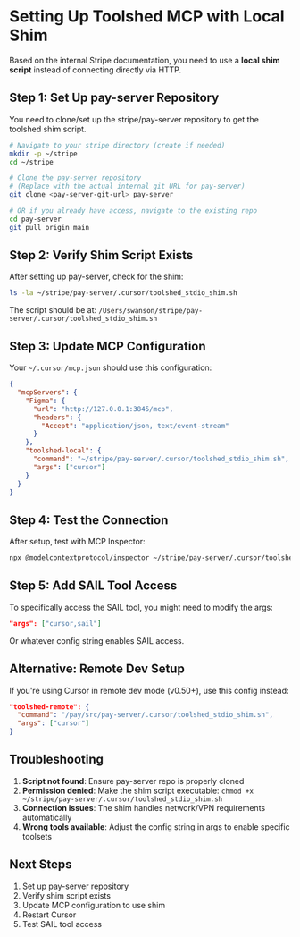 # Setting Up Toolshed MCP with Local Shim

Based on the internal Stripe documentation, you need to use a **local shim script** instead of connecting directly via HTTP.

## Step 1: Set Up pay-server Repository

You need to clone/set up the stripe/pay-server repository to get the toolshed shim script.

```bash
# Navigate to your stripe directory (create if needed)
mkdir -p ~/stripe
cd ~/stripe

# Clone the pay-server repository
# (Replace with the actual internal git URL for pay-server)
git clone <pay-server-git-url> pay-server

# OR if you already have access, navigate to the existing repo
cd pay-server
git pull origin main
```

## Step 2: Verify Shim Script Exists

After setting up pay-server, check for the shim:

```bash
ls -la ~/stripe/pay-server/.cursor/toolshed_stdio_shim.sh
```

The script should be at: `/Users/swanson/stripe/pay-server/.cursor/toolshed_stdio_shim.sh`

## Step 3: Update MCP Configuration

Your `~/.cursor/mcp.json` should use this configuration:

```json
{
  "mcpServers": {
    "Figma": {
      "url": "http://127.0.0.1:3845/mcp",
      "headers": {
        "Accept": "application/json, text/event-stream"
      }
    },
    "toolshed-local": {
      "command": "~/stripe/pay-server/.cursor/toolshed_stdio_shim.sh",
      "args": ["cursor"]
    }
  }
}
```

## Step 4: Test the Connection

After setup, test with MCP Inspector:

```bash
npx @modelcontextprotocol/inspector ~/stripe/pay-server/.cursor/toolshed_stdio_shim.sh cursor
```

## Step 5: Add SAIL Tool Access

To specifically access the SAIL tool, you might need to modify the args:

```json
"args": ["cursor,sail"]
```

Or whatever config string enables SAIL access.

## Alternative: Remote Dev Setup

If you're using Cursor in remote dev mode (v0.50+), use this config instead:

```json
"toolshed-remote": {
  "command": "/pay/src/pay-server/.cursor/toolshed_stdio_shim.sh",
  "args": ["cursor"]
}
```

## Troubleshooting

1. **Script not found**: Ensure pay-server repo is properly cloned
2. **Permission denied**: Make the shim script executable: `chmod +x ~/stripe/pay-server/.cursor/toolshed_stdio_shim.sh`
3. **Connection issues**: The shim handles network/VPN requirements automatically
4. **Wrong tools available**: Adjust the config string in args to enable specific toolsets

## Next Steps

1. Set up pay-server repository
2. Verify shim script exists
3. Update MCP configuration to use shim
4. Restart Cursor
5. Test SAIL tool access


